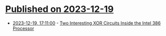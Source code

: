 # [Published on 2023-12-19](index.md)

* [2023-12-19, 17:11:00](https://soylentnews.org/article.pl?sid=23/12/17/2321249&from=rss) - [Two Interesting XOR Circuits Inside the Intel 386 Processor](https://soylentnews.org/article.pl?sid=23/12/17/2321249&from=rss)
